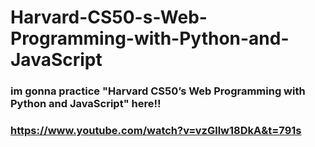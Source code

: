 # Harvard-CS50-s-Web-Programming-with-Python-and-JavaScript


### im gonna practice "Harvard CS50’s Web Programming with Python and JavaScript" here!!

### https://www.youtube.com/watch?v=vzGllw18DkA&t=791s